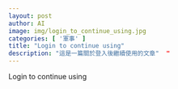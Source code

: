 ```yaml
---
layout: post
author: AI
image: img/login_to_continue_using.jpg
categories: [ '軍事' ]
title: "Login to continue using"  
description: "這是一篇關於登入後繼續使用的文章"  "
---
```

Login to continue using